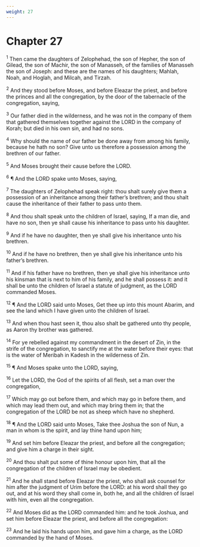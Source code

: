 ```yaml
---
weight: 27
---
```


# Chapter 27

<sup>1</sup> Then came the daughters of Zelophehad, the son of Hepher, the son of Gilead, the son of Machir, the son of Manasseh, of the families of Manasseh the son of Joseph: and these are the names of his daughters; Mahlah, Noah, and Hoglah, and Milcah, and Tirzah. 

<sup>2</sup> And they stood before Moses, and before Eleazar the priest, and before the princes and all the congregation, by the door of the tabernacle of the congregation, saying, 

<sup>3</sup> Our father died in the wilderness, and he was not in the company of them that gathered themselves together against the LORD in the company of Korah; but died in his own sin, and had no sons. 

<sup>4</sup> Why should the name of our father be done away from among his family, because he hath no son? Give unto us therefore a possession among the brethren of our father. 

<sup>5</sup> And Moses brought their cause before the LORD. 

<sup>6</sup> ¶ And the LORD spake unto Moses, saying, 

<sup>7</sup> The daughters of Zelophehad speak right: thou shalt surely give them a possession of an inheritance among their father’s brethren; and thou shalt cause the inheritance of their father to pass unto them. 

<sup>8</sup> And thou shalt speak unto the children of Israel, saying, If a man die, and have no son, then ye shall cause his inheritance to pass unto his daughter. 

<sup>9</sup> And if he have no daughter, then ye shall give his inheritance unto his brethren. 

<sup>10</sup> And if he have no brethren, then ye shall give his inheritance unto his father’s brethren. 

<sup>11</sup> And if his father have no brethren, then ye shall give his inheritance unto his kinsman that is next to him of his family, and he shall possess it: and it shall be unto the children of Israel a statute of judgment, as the LORD commanded Moses. 

<sup>12</sup> ¶ And the LORD said unto Moses, Get thee up into this mount Abarim, and see the land which I have given unto the children of Israel. 

<sup>13</sup> And when thou hast seen it, thou also shalt be gathered unto thy people, as Aaron thy brother was gathered. 

<sup>14</sup> For ye rebelled against my commandment in the desert of Zin, in the strife of the congregation, to sanctify me at the water before their eyes: that is the water of Meribah in Kadesh in the wilderness of Zin. 

<sup>15</sup> ¶ And Moses spake unto the LORD, saying, 

<sup>16</sup> Let the LORD, the God of the spirits of all flesh, set a man over the congregation, 

<sup>17</sup> Which may go out before them, and which may go in before them, and which may lead them out, and which may bring them in; that the congregation of the LORD be not as sheep which have no shepherd. 

<sup>18</sup> ¶ And the LORD said unto Moses, Take thee Joshua the son of Nun, a man in whom is the spirit, and lay thine hand upon him; 

<sup>19</sup> And set him before Eleazar the priest, and before all the congregation; and give him a charge in their sight. 

<sup>20</sup> And thou shalt put some of thine honour upon him, that all the congregation of the children of Israel may be obedient. 

<sup>21</sup> And he shall stand before Eleazar the priest, who shall ask counsel for him after the judgment of Urim before the LORD: at his word shall they go out, and at his word they shall come in, both he, and all the children of Israel with him, even all the congregation. 

<sup>22</sup> And Moses did as the LORD commanded him: and he took Joshua, and set him before Eleazar the priest, and before all the congregation: 

<sup>23</sup> And he laid his hands upon him, and gave him a charge, as the LORD commanded by the hand of Moses. 


